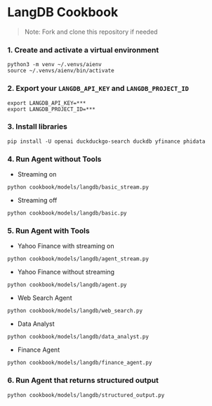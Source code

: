 # LangDB Cookbook

> Note: Fork and clone this repository if needed

### 1. Create and activate a virtual environment

```shell
python3 -m venv ~/.venvs/aienv
source ~/.venvs/aienv/bin/activate
```

### 2. Export your `LANGDB_API_KEY` and `LANGDB_PROJECT_ID`

```shell
export LANGDB_API_KEY=***
export LANGDB_PROJECT_ID=***
```

### 3. Install libraries

```shell
pip install -U openai duckduckgo-search duckdb yfinance phidata
```

### 4. Run Agent without Tools

- Streaming on

```shell
python cookbook/models/langdb/basic_stream.py
```

- Streaming off

```shell
python cookbook/models/langdb/basic.py
```

### 5. Run Agent with Tools

- Yahoo Finance with streaming on

```shell
python cookbook/models/langdb/agent_stream.py
```

- Yahoo Finance without streaming

```shell
python cookbook/models/langdb/agent.py
```

- Web Search Agent

```shell
python cookbook/models/langdb/web_search.py
```

- Data Analyst

```shell
python cookbook/models/langdb/data_analyst.py
```

- Finance Agent

```shell
python cookbook/models/langdb/finance_agent.py
```

### 6. Run Agent that returns structured output

```shell
python cookbook/models/langdb/structured_output.py
```


